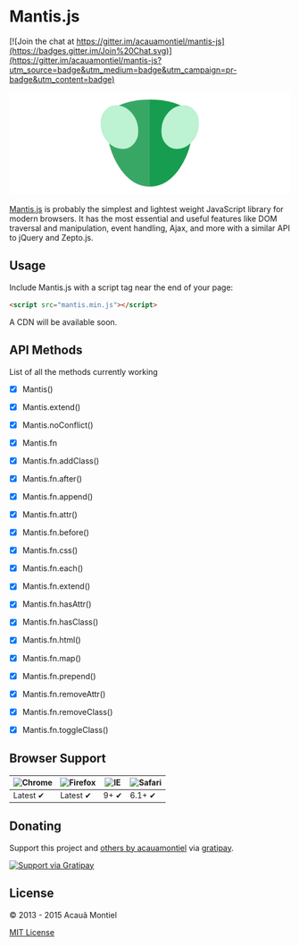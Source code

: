 Mantis.js
=========

[![Join the chat at https://gitter.im/acauamontiel/mantis-js](https://badges.gitter.im/Join%20Chat.svg)](https://gitter.im/acauamontiel/mantis-js?utm_source=badge&utm_medium=badge&utm_campaign=pr-badge&utm_content=badge)

![Mantis.js](logo.png)

[Mantis.js][website-mantisjs] is probably the simplest and lightest weight JavaScript library for modern browsers. It has the most essential and useful features like DOM traversal and manipulation, event handling, Ajax, and more with a similar API to jQuery and Zepto.js.


Usage
-----

Include Mantis.js with a script tag near the end of your page:

```html
<script src="mantis.min.js"></script>
```

A CDN will be available soon.


API Methods
-----------

List of all the methods currently working

* [x] Mantis()
* [x] Mantis.extend()
* [x] Mantis.noConflict()
* [x] Mantis.fn
* [x] Mantis.fn.addClass()
* [x] Mantis.fn.after()
* [x] Mantis.fn.append()
* [x] Mantis.fn.attr()
* [x] Mantis.fn.before()
* [x] Mantis.fn.css()
* [x] Mantis.fn.each()
* [x] Mantis.fn.extend()
* [x] Mantis.fn.hasAttr()
* [x] Mantis.fn.hasClass()
* [x] Mantis.fn.html()
* [x] Mantis.fn.map()
* [x] Mantis.fn.prepend()
* [x] Mantis.fn.removeAttr()
* [x] Mantis.fn.removeClass()
* [x] Mantis.fn.toggleClass()


Browser Support
---------------

![Chrome](https://raw.github.com/alrra/browser-logos/master/chrome/chrome_48x48.png) | ![Firefox](https://raw.github.com/alrra/browser-logos/master/firefox/firefox_48x48.png) | ![IE](https://raw.github.com/alrra/browser-logos/master/internet-explorer/internet-explorer_48x48.png) | ![Safari](https://raw.github.com/alrra/browser-logos/master/safari/safari_48x48.png)
--- | --- | --- | --- |
Latest ✔ | Latest ✔ | 9+ ✔ | 6.1+ ✔ |


Donating
--------

Support this project and [others by acauamontiel][github-acauamontiel] via [gratipay][gratipay-acauamontiel].

[![Support via Gratipay][gratipay]][gratipay-acauamontiel]


License
-------

© 2013 - 2015 Acauã Montiel

[MIT License][mit-acauamontiel]


[website-mantisjs]: http://mantisjs.com/
[website-acauamontiel]: http://acauamontiel.com.br/
[github-acauamontiel]: https://github.com/acauamontiel/
[mit-acauamontiel]: http://acaua.mit-license.org/
[gratipay-acauamontiel]: https://gratipay.com/acauamontiel/
[gratipay]: https://cdn.rawgit.com/gratipay/gratipay-badge/2.3.0/dist/gratipay.svg
